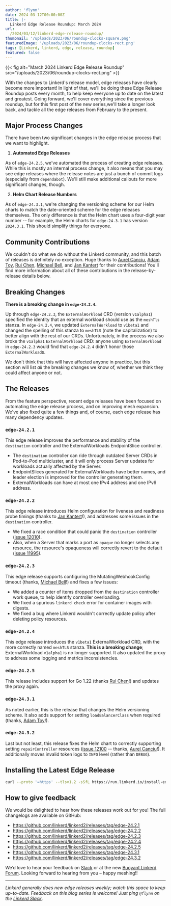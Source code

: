 ```yaml
---
author: 'flynn'
date: 2024-03-12T00:00:00Z
title: |-
  Linkerd Edge Release Roundup: March 2024
url:
  /2024/03/12/linkerd-edge-release-roundup/
thumbnail: '/uploads/2023/06/roundup-clocks-square.png'
featuredImage: '/uploads/2023/06/roundup-clocks-rect.png'
tags: [Linkerd, linkerd, edge, release, roundup]
featured: false
---
```


{{< fig
  alt="March 2024 Linkerd Edge Release Roundup"
  src="/uploads/2023/06/roundup-clocks-rect.png" >}}

With the changes to Linkerd's release model, edge releases have clearly become
more important! In light of that, we'll be doing these Edge Release Roundup
posts every month, to help keep everyone up to date on the latest and
greatest. Going forward, we'll cover everything since the previous roundup,
but for this first post of the new series,we'll take a longer look back, and
tackle all the edge releases from February to the present.

## Major Process Changes

There have been two significant changes in the edge release process that we
want to highlight.

1. **Automated Edge Releases**

As of `edge-24.2.5`, we've automated the process of creating edge releases.
While this is mostly an internal process change, it also means that you may
see edge releases where the release notes are just a bunch of commit logs
(especially from `dependabot`). We'll still make additional callouts for more
significant changes, though.

2. **Helm Chart Release Numbers**

As of `edge-24.3.1`, we're changing the versioning scheme for our Helm charts
to match the date-oriented scheme for the edge releases themselves. The only
difference is that the Helm chart uses a four-digit year number -- for
example, the Helm charts for `edge-24.3.1` has version `2024.3.1`. This should
simplify things for everyone.

## Community Contributions

We couldn't do what we do without the Linkerd community, and this batch of
releases is definitely no exception. Huge thanks to [Aurel Canciu], [Adam
Toy], [Rui Chen], [Michael Bell], and [Jan Kantert] for their contributions!
You'll find more information about all of these contributions in the
release-by-release details below.

[Aurel Canciu]:https://github.com/relu
[Adam Toy]:https://github.com/atoy3731
[Rui Chen]:https://github.com/chenrui333
[Michael Bell]:https://github.com/mikebell90
[Jan Kantert]:https://github.com/jan-kantert

## Breaking Changes

**There is a breaking change in `edge-24.2.4`.**

Up through `edge-24.2.3`, the `ExternalWorkload` CRD (version `v1alpha1`)
specified the identity that an external workload should use as the `meshTls`
stanza. In `edge-24.2.4`, we updated `ExternalWorkload` to `v1beta1` and
changed the spelling of this stanza to `meshTLS` (note the capitalization) to
better align with the rest of our CRDs. Unfortunately, in the process we also
broke the `v1alpha1` `ExternalWorkload` CRD: anyone using `ExternalWorkload`
in `edge-24.2.3` would find that `edge-24.2.4` didn't honor those
`ExternalWorkload`s.

We don't think that this will have affected anyone in practice, but this
section will list _all_ the breaking changes we know of, whether we think they
could affect anyone or not.

## The Releases

From the feature perspective, recent edge releases have been focused on
automating the edge release process, and on improving mesh expansion. We've
also fixed quite a few things and, of course, each edge release has many
dependency updates.

### `edge-24.2.1`

This edge release improves the performance and stability of the `destination`
controller and the ExternalWorkloads EndpointSlice controller.

- The `destination` controller can ride through outdated Server CRDs in
  Pod-to-Pod multicluster, and it will only
  process Server updates for workloads actually affected by the Server.
- EndpointSlices generated for ExternalWorkloads have better names, and leader
  election is improved for the controller generating them.
- ExternalWorkloads can have at most one IPv4 address and one IPv6 address.

### `edge-24.2.2`

This edge release introduces Helm configuration for liveness and readiness
probe timings (thanks to [Jan Kantert]!), and addresses some issues in the
`destination` controller.

- We fixed a race condition that could panic the `destination` controller
  ([issue 12010](https://github.com/linkerd/linkerd2/issues/12010)).
- Also, when a Server that marks a port as `opaque` no longer selects any
  resource, the resource's opaqueness will correctly revert to the default
  ([issue 11995](https://github.com/linkerd/linkerd2/issues/11995)).

### `edge-24.2.3`

This edge release supports configuring the MutatingWebhookConfig timeout
(thanks, [Michael Bell]!) and fixes a few issues:

- We added a counter of items dropped from the `destination` controller work
  queue, to help identify controller overloading.
- We fixed a spurious `linkerd check` error for container images with digests.
- We fixed a bug where Linkerd wouldn't correctly update policy after deleting
  policy resources.

### `edge-24.2.4`

This edge release introduces the `v1beta1` ExternalWorkload CRD, with the more
correctly named `meshTLS` stanza. **This is a breaking change**;
ExternalWorkload `v1alpha1` is no longer supported. It also updated the proxy
to address some logging and metrics inconsistencies.

### `edge-24.2.5`

This release includes support for Go 1.22 (thanks [Rui Chen]!) and updates the
proxy again.

### `edge-24.3.1`

As noted earlier, this is the release that changes the Helm versioning scheme.
It also adds support for setting `loadBalancerClass` when required (thanks,
[Adam Toy]!).

### `edge-24.3.2`

Last but not least, this release fixes the Helm chart to correctly supporting
setting `repairController` resources ([issue
12100](https://github.com/linkerd/linkerd2/issues/12100) -- thanks, [Aurel
Canciu]!). It additionally moves invalid token logs to `INFO` level (rather
than `DEBUG`).

## Installing the Latest Edge Release

```bash
curl --proto '=https' --tlsv1.2 -sSfL https://run.linkerd.io/install-edge | sh
```

## How to give feedback

We would be delighted to hear how these releases work out for you! The full
changelogs are available on GitHub:

- <https://github.com/linkerd/linkerd2/releases/tag/edge-24.2.1>
- <https://github.com/linkerd/linkerd2/releases/tag/edge-24.2.2>
- <https://github.com/linkerd/linkerd2/releases/tag/edge-24.2.3>
- <https://github.com/linkerd/linkerd2/releases/tag/edge-24.2.4>
- <https://github.com/linkerd/linkerd2/releases/tag/edge-24.2.5>
- <https://github.com/linkerd/linkerd2/releases/tag/edge-24.3.1>
- <https://github.com/linkerd/linkerd2/releases/tag/edge-24.3.2>

We’d love to hear your feedback on [Slack](https://slack.linkerd.io) or at the
new [Buoyant Linkerd Forum](https://linkerd.buoyant.io). Looking forward to
hearing from you – happy meshing!!

----

_Linkerd generally does new edge releases weekly; watch this space to keep
up-to-date. Feedback on this blog series is welcome! Just ping `@flynn` on the
[Linkerd Slack](https://slack.linkerd.io)._
